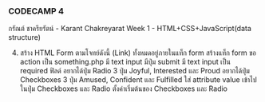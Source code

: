 ### CODECAMP 4

กรัณต์ ชาครียรัตน์ - Karant Chakreyarat
Week 1 - HTML+CSS+JavaScript(data structure)

4. สร้าง HTML Form ตามโจทย์ดังนี้ (Link)
   ทั้งหมดอยู่ภายในแท็ก form
   สร้างแท็ก form ขอ action เป็น something.php
   มี text input
   มีปุ่ม submit
   มี text input เป็น required ฟิลด์
   อยากได้ปุ่ม Radio 3 ปุ่ม Joyful, Interested และ Proud
   อยากได้ปุ่ม Checkboxes 3 ปุ่ม Amused, Confident และ Fulfilled
   ใส่ attribute value เข้าไปในปุ่ม Checkboxes และ Radio
   ตั้งค่าเริ่มต้นของ Checkboxes และ Radio
